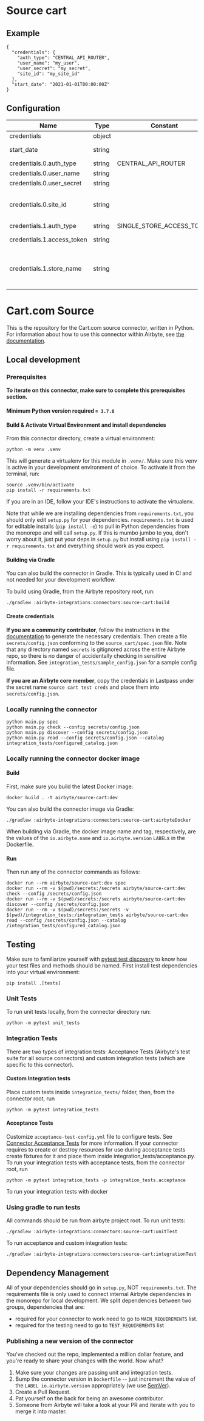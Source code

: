 # Source cart

## Example
```
{
  "credentials": {
    "auth_type": "CENTRAL_API_ROUTER",
    "user_name": "my_user",
    "user_secret": "my_secret",
    "site_id": "my_site_id"
  },
  "start_date": "2021-01-01T00:00:00Z"
}
```

## Configuration
| Name | Type | Constant | Default | Description |
| --- | --- | --- | --- | --- |
|credentials|object||null||
|start_date|string||null|The date from which you'd like to replicate the data|
|credentials.0.auth_type|string|CENTRAL_API_ROUTER|null||
|credentials.0.user_name|string||null|Enter your application's User Name|
|credentials.0.user_secret|string||null|Enter your application's User Secret|
|credentials.0.site_id|string||null|You can determine a site provisioning site Id by hitting https://site.com/store/sitemonitor.aspx and reading the response param PSID|
|credentials.1.auth_type|string|SINGLE_STORE_ACCESS_TOKEN|null||
|credentials.1.access_token|string||null|Access Token for making authenticated requests.|
|credentials.1.store_name|string||null|The name of Cart.com Online Store. All API URLs start with https://[mystorename.com]/api/v1/, where [mystorename.com] is the domain name of your store.|

# Cart.com Source

This is the repository for the Cart.com source connector, written in Python.
For information about how to use this connector within Airbyte, see [the documentation](https://docs.airbyte.io/integrations/sources/cart).

## Local development

### Prerequisites
**To iterate on this connector, make sure to complete this prerequisites section.**

#### Minimum Python version required `= 3.7.0`

#### Build & Activate Virtual Environment and install dependencies
From this connector directory, create a virtual environment:
```
python -m venv .venv
```

This will generate a virtualenv for this module in `.venv/`. Make sure this venv is active in your
development environment of choice. To activate it from the terminal, run:
```
source .venv/bin/activate
pip install -r requirements.txt
```
If you are in an IDE, follow your IDE's instructions to activate the virtualenv.

Note that while we are installing dependencies from `requirements.txt`, you should only edit `setup.py` for your dependencies. `requirements.txt` is
used for editable installs (`pip install -e`) to pull in Python dependencies from the monorepo and will call `setup.py`.
If this is mumbo jumbo to you, don't worry about it, just put your deps in `setup.py` but install using `pip install -r requirements.txt` and everything
should work as you expect.

#### Building via Gradle
You can also build the connector in Gradle. This is typically used in CI and not needed for your development workflow.

To build using Gradle, from the Airbyte repository root, run:
```
./gradlew :airbyte-integrations:connectors:source-cart:build
```

#### Create credentials
**If you are a community contributor**, follow the instructions in the [documentation](https://docs.airbyte.io/integrations/sources/cart)
to generate the necessary credentials. Then create a file `secrets/config.json` conforming to the `source_cart/spec.json` file.
Note that any directory named `secrets` is gitignored across the entire Airbyte repo, so there is no danger of accidentally checking in sensitive information.
See `integration_tests/sample_config.json` for a sample config file.

**If you are an Airbyte core member**, copy the credentials in Lastpass under the secret name `source cart test creds`
and place them into `secrets/config.json`.

### Locally running the connector
```
python main.py spec
python main.py check --config secrets/config.json
python main.py discover --config secrets/config.json
python main.py read --config secrets/config.json --catalog integration_tests/configured_catalog.json
```

### Locally running the connector docker image

#### Build
First, make sure you build the latest Docker image:
```
docker build . -t airbyte/source-cart:dev
```

You can also build the connector image via Gradle:
```
./gradlew :airbyte-integrations:connectors:source-cart:airbyteDocker
```
When building via Gradle, the docker image name and tag, respectively, are the values of the `io.airbyte.name` and `io.airbyte.version` `LABEL`s in
the Dockerfile.

#### Run
Then run any of the connector commands as follows:
```
docker run --rm airbyte/source-cart:dev spec
docker run --rm -v $(pwd)/secrets:/secrets airbyte/source-cart:dev check --config /secrets/config.json
docker run --rm -v $(pwd)/secrets:/secrets airbyte/source-cart:dev discover --config /secrets/config.json
docker run --rm -v $(pwd)/secrets:/secrets -v $(pwd)/integration_tests:/integration_tests airbyte/source-cart:dev read --config /secrets/config.json --catalog /integration_tests/configured_catalog.json
```
## Testing
Make sure to familiarize yourself with [pytest test discovery](https://docs.pytest.org/en/latest/goodpractices.html#test-discovery) to know how your test files and methods should be named.
First install test dependencies into your virtual environment:
```
pip install .[tests]
```
### Unit Tests
To run unit tests locally, from the connector directory run:
```
python -m pytest unit_tests
```

### Integration Tests
There are two types of integration tests: Acceptance Tests (Airbyte's test suite for all source connectors) and custom integration tests (which are specific to this connector).
#### Custom Integration tests
Place custom tests inside `integration_tests/` folder, then, from the connector root, run
```
python -m pytest integration_tests
```
#### Acceptance Tests
Customize `acceptance-test-config.yml` file to configure tests. See [Connector Acceptance Tests](https://docs.airbyte.io/connector-development/testing-connectors/connector-acceptance-tests-reference) for more information.
If your connector requires to create or destroy resources for use during acceptance tests create fixtures for it and place them inside integration_tests/acceptance.py.
To run your integration tests with acceptance tests, from the connector root, run
```
python -m pytest integration_tests -p integration_tests.acceptance
```
To run your integration tests with docker

### Using gradle to run tests
All commands should be run from airbyte project root.
To run unit tests:
```
./gradlew :airbyte-integrations:connectors:source-cart:unitTest
```
To run acceptance and custom integration tests:
```
./gradlew :airbyte-integrations:connectors:source-cart:integrationTest
```

## Dependency Management
All of your dependencies should go in `setup.py`, NOT `requirements.txt`. The requirements file is only used to connect internal Airbyte dependencies in the monorepo for local development.
We split dependencies between two groups, dependencies that are:
* required for your connector to work need to go to `MAIN_REQUIREMENTS` list.
* required for the testing need to go to `TEST_REQUIREMENTS` list

### Publishing a new version of the connector
You've checked out the repo, implemented a million dollar feature, and you're ready to share your changes with the world. Now what?
1. Make sure your changes are passing unit and integration tests.
1. Bump the connector version in `Dockerfile` -- just increment the value of the `LABEL io.airbyte.version` appropriately (we use [SemVer](https://semver.org/)).
1. Create a Pull Request.
1. Pat yourself on the back for being an awesome contributor.
1. Someone from Airbyte will take a look at your PR and iterate with you to merge it into master.
